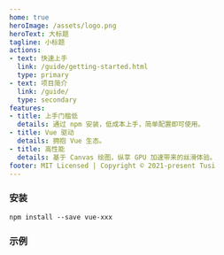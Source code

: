 ```yaml
---
home: true
heroImage: /assets/logo.png
heroText: 大标题
tagline: 小标题
actions:
- text: 快速上手
  link: /guide/getting-started.html
  type: primary
- text: 项目简介
  link: /guide/
  type: secondary
features:
- title: 上手门槛低
  details: 通过 npm 安装，低成本上手，简单配置即可使用。
- title: Vue 驱动
  details: 拥抱 Vue 生态。
- title: 高性能
  details: 基于 Canvas 绘图，纵享 GPU 加速带来的丝滑体验。
footer: MIT Licensed | Copyright © 2021-present Tusi
---
```


### 安装

```shell
npm install --save vue-xxx
```

### 示例

